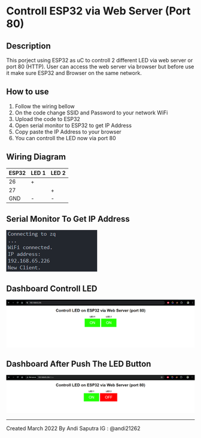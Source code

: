 # Controll ESP32 via Web Server (Port 80)

## Description
This porject using ESP32 as uC to controll 2 different LED via web server or port 80 (HTTP). User can access the web server via browser but before use it make sure ESP32 and Browser on the same network.

## How to use
1. Follow the wiring bellow
2. On the code change SSID and Password to your network WiFi
3. Upload the code to ESP32
4. Open serial monitor to ESP32 to get IP Address
5. Copy paste the IP Address to your browser
6. You can controll the LED now via port 80

## Wiring Diagram
| ESP32     | LED 1    | LED 2    |
| --------|---------|---------|
| 26  | +   |    |
| 27  |  | + |
| GND  | - | - |

## Serial Monitor To Get IP Address
![ALT TEXT](connection.png)
## Dashboard Controll LED
![ALT TEXT](dashboard.png)
## Dashboard After Push The LED Button
![ALT TEXT](onLED.png)
****************************************************
Created March 2022 By Andi Saputra IG : @andi21262